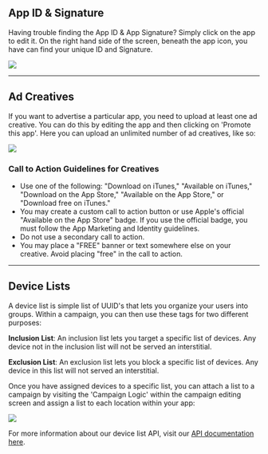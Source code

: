 <h2 id="keys">App ID & Signature</h2>

Having trouble finding the App ID & App Signature? Simply click on the app to edit it. On the right hand side of the screen, beneath the app icon, you have can find your unique ID and Signature.

![](https://chartboost.com/img/admin/help/appidsig.jpg)

---

<h2 id="creatives">Ad Creatives</h2>

If you want to advertise a particular app, you need to upload at least one ad creative. You can do this by editing the app and then clicking on 'Promote this app'. Here you can upload an unlimited number of ad creatives, like so:

![](https://chartboost.com/img/admin/help/creatives.jpg)

### Call to Action Guidelines for Creatives

- Use one of the following: "Download on iTunes," "Available on iTunes," "Download on the App Store," "Available on the App Store," or "Download free on iTunes."
- You may create a custom call to action button or use Apple's official "Available on the App Store" badge. If you use the official badge, you must follow the App Marketing and Identity guidelines.
- Do not use a secondary call to action.
- You may place a "FREE" banner or text somewhere else on your creative. Avoid placing "free" in the call to action.

---

<h2 id="lists">Device Lists</h2>

A device list is simple list of UUID's that lets you organize your users into groups. Within a campaign, you can then use these tags for two different purposes:

**Inclusion List**: An inclusion list lets you target a specific list of devices. Any device not in the inclusion list will not be served an interstitial.

**Exclusion List**: An exclusion list lets you block a specific list of devices. Any device in this list will not served an interstitial.

Once you have assigned devices to a specific list, you can attach a list to a campaign by visiting the 'Campaign Logic' within the campaign editing screen and assign a list to each location within your app:

![](https://chartboost.com/img/admin/help/lists.png)

For more information about our device list API, visit our [API documentation here](https://chartboost.com/account/api?#device_targeting).


